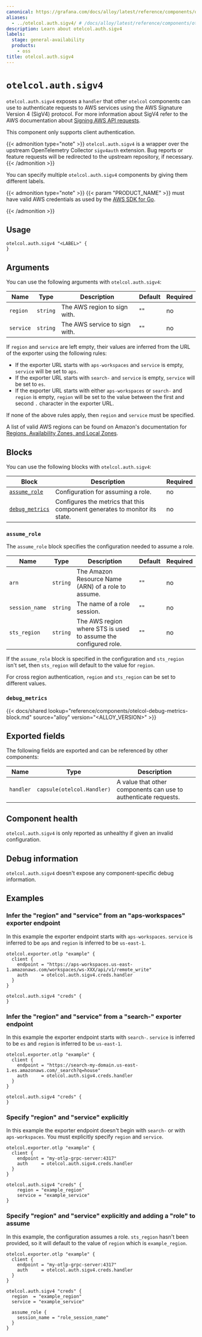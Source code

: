 ```yaml
---
canonical: https://grafana.com/docs/alloy/latest/reference/components/otelcol/otelcol.auth.sigv4/
aliases:
  - ../otelcol.auth.sigv4/ # /docs/alloy/latest/reference/components/otelcol.auth.sigv4/
description: Learn about otelcol.auth.sigv4
labels:
  stage: general-availability
  products:
    - oss
title: otelcol.auth.sigv4
---
```


# `otelcol.auth.sigv4`

`otelcol.auth.sigv4` exposes a `handler` that other `otelcol` components can use to authenticate requests to AWS services using the AWS Signature Version 4 (SigV4) protocol.
For more information about SigV4 refer to the AWS documentation about [Signing AWS API requests][].

This component only supports client authentication.

[Signing AWS API requests]: https://docs.aws.amazon.com/general/latest/gr/signing-aws-api-requests.html

{{< admonition type="note" >}}
`otelcol.auth.sigv4` is a wrapper over the upstream OpenTelemetry Collector `sigv4auth` extension.
Bug reports or feature requests will be redirected to the upstream repository, if necessary.
{{< /admonition >}}

You can specify multiple `otelcol.auth.sigv4` components by giving them different labels.

{{< admonition type="note" >}}
{{< param "PRODUCT_NAME" >}} must have valid AWS credentials as used by the [AWS SDK for Go][].

[AWS SDK for Go]: https://aws.github.io/aws-sdk-go-v2/docs/configuring-sdk/#specifying-credentials

{{< /admonition >}}

## Usage

```alloy
otelcol.auth.sigv4 "<LABEL>" {
}
```

## Arguments

You can use the following arguments with `otelcol.auth.sigv4`:

| Name      | Type     | Description                   | Default | Required |
| --------- | -------- | ----------------------------- | ------- | -------- |
| `region`  | `string` | The AWS region to sign with.  | ""      | no       |
| `service` | `string` | The AWS service to sign with. | ""      | no       |

If `region` and `service` are left empty, their values are inferred from the URL of the exporter using the following rules:

- If the exporter URL starts with `aps-workspaces` and `service` is empty, `service` will be set to `aps`.
- If the exporter URL starts with `search-` and `service` is empty, `service` will be set to `es`.
- If the exporter URL starts with either `aps-workspaces` or `search-` and `region` is empty, `region` will be set to the value between the first and second `.` character in the exporter URL.

If none of the above rules apply, then `region` and `service` must be specified.

A list of valid AWS regions can be found on Amazon's documentation for [Regions, Availability Zones, and Local Zones][].

[Regions, Availability Zones, and Local Zones]: https://docs.aws.amazon.com/AmazonRDS/latest/UserGuide/Concepts.RegionsAndAvailabilityZones.html

## Blocks

You can use the following blocks with `otelcol.auth.sigv4`:

| Block                            | Description                                                                | Required |
| -------------------------------- | -------------------------------------------------------------------------- | -------- |
| [`assume_role`][assume_role]     | Configuration for assuming a role.                                         | no       |
| [`debug_metrics`][debug_metrics] | Configures the metrics that this component generates to monitor its state. | no       |

[assume_role]: #assume_role
[debug_metrics]: #debug_metrics

### `assume_role`

The `assume_role` block specifies the configuration needed to assume a role.

| Name           | Type     | Description                                                     | Default | Required |
| -------------- | -------- | --------------------------------------------------------------- | ------- | -------- |
| `arn`          | `string` | The Amazon Resource Name (ARN) of a role to assume.             | ""      | no       |
| `session_name` | `string` | The name of a role session.                                     | ""      | no       |
| `sts_region`   | `string` | The AWS region where STS is used to assume the configured role. | ""      | no       |

If the `assume_role` block is specified in the configuration and `sts_region` isn't set, then `sts_region` will default to the value for `region`.

For cross region authentication, `region` and `sts_region` can be set to different values.

### `debug_metrics`

{{< docs/shared lookup="reference/components/otelcol-debug-metrics-block.md" source="alloy" version="<ALLOY_VERSION>" >}}

## Exported fields

The following fields are exported and can be referenced by other components:

| Name      | Type                       | Description                                                     |
| --------- | -------------------------- | --------------------------------------------------------------- |
| `handler` | `capsule(otelcol.Handler)` | A value that other components can use to authenticate requests. |

## Component health

`otelcol.auth.sigv4` is only reported as unhealthy if given an invalid configuration.

## Debug information

`otelcol.auth.sigv4` doesn't expose any component-specific debug information.

## Examples

### Infer the "region" and "service" from an "aps-workspaces" exporter endpoint

In this example the exporter endpoint starts with `aps-workspaces`.
`service` is inferred to be `aps` and `region` is inferred to be `us-east-1`.

```alloy
otelcol.exporter.otlp "example" {
  client {
    endpoint = "https://aps-workspaces.us-east-1.amazonaws.com/workspaces/ws-XXX/api/v1/remote_write"
    auth     = otelcol.auth.sigv4.creds.handler
  }
}

otelcol.auth.sigv4 "creds" {
}
```

### Infer the "region" and "service" from a "search-" exporter endpoint

In this example the exporter endpoint starts with `search-`.
`service` is inferred to be `es` and `region` is inferred to be `us-east-1`.

```alloy
otelcol.exporter.otlp "example" {
  client {
    endpoint = "https://search-my-domain.us-east-1.es.amazonaws.com/_search?q=house"
    auth     = otelcol.auth.sigv4.creds.handler
  }
}

otelcol.auth.sigv4 "creds" {
}
```

### Specify "region" and "service" explicitly

In this example the exporter endpoint doesn't begin with `search-` or with `aps-workspaces`.
You must explicitly specify `region` and `service`.

```alloy
otelcol.exporter.otlp "example" {
  client {
    endpoint = "my-otlp-grpc-server:4317"
    auth     = otelcol.auth.sigv4.creds.handler
  }
}

otelcol.auth.sigv4 "creds" {
    region = "example_region"
    service = "example_service"
}
```

### Specify "region" and "service" explicitly and adding a "role" to assume

In this example, the configuration assumes a role.
`sts_region` hasn't been provided, so it will default to the value of `region` which is `example_region`.

```alloy
otelcol.exporter.otlp "example" {
  client {
    endpoint = "my-otlp-grpc-server:4317"
    auth     = otelcol.auth.sigv4.creds.handler
  }
}

otelcol.auth.sigv4 "creds" {
  region  = "example_region"
  service = "example_service"

  assume_role {
    session_name = "role_session_name"
  }
}
```
